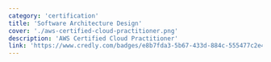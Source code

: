 ```yaml
---
category: 'certification'
title: 'Software Architecture Design'
cover: './aws-certified-cloud-practitioner.png'
description: 'AWS Certified Cloud Practitioner'
link: 'https://www.credly.com/badges/e8b7fda3-5b67-433d-884c-555477c2e496/public_url'
---
```

